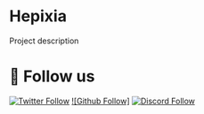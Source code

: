 # Hepixia
Project description

# 🔗 Follow us
[![Twitter Follow](https://img.shields.io/twitter/follow/HepixiaMc?color=%231DA1F2&label=Follow%20me&logo=Twitter&style=for-the-badge)](https://twitter.com/HepixiaMc)
[![Github Follow]](https://github.com/Hepixia)
[![Discord Follow](https://img.shields.io/static/v1?label=Discord&message=discord.hepixia.net&color=7289DA&logo=Discord&style=for-the-badge)]()
